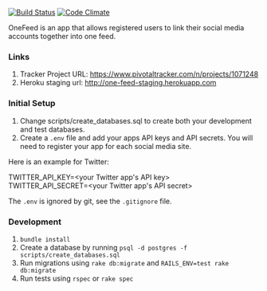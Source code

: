[![Build Status](https://travis-ci.org/nburt/one_feed.svg?branch=master)](https://travis-ci.org/nburt/one_feed)
[![Code Climate](https://codeclimate.com/github/nburt/one_feed.png)](https://codeclimate.com/github/nburt/one_feed)

OneFeed is an app that allows registered users to link their social media accounts together into one feed.

### Links

1. Tracker Project URL: https://www.pivotaltracker.com/n/projects/1071248
1. Heroku staging url: http://one-feed-staging.herokuapp.com

### Initial Setup

1. Change scripts/create_databases.sql to create both your development and test databases.
1. Create a `.env` file and add your apps API keys and API secrets. You will need to register your app for each social media site.

Here is an example for Twitter:

TWITTER_API_KEY=\<your Twitter app's API key\>  
TWITTER_API_SECRET=\<your Twitter app's API secret\>

The `.env` is ignored by git, see the `.gitignore` file.

### Development

1. `bundle install`
1. Create a database by running `psql -d postgres -f scripts/create_databases.sql`
1. Run migrations using `rake db:migrate` and `RAILS_ENV=test rake db:migrate`
1. Run tests using `rspec` or `rake spec`
